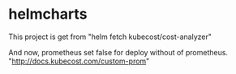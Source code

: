 # helmcharts
This project is get from "helm fetch kubecost/cost-analyzer"

And now, prometheus set false for deploy without of prometheus.
"http://docs.kubecost.com/custom-prom"
